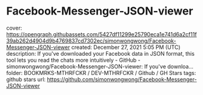 # Facebook-Messenger-JSON-viewer

cover: https://opengraph.githubassets.com/5427df11299e25790eca1e741d6a2cf11f39ab262d4904d9b4769837cd7302ec/simonwongwong/Facebook-Messenger-JSON-viewer
created: December 27, 2021 5:05 PM (UTC)
description: If you've downloaded your Facebook data in JSON format, this tool lets you read the chats more intuitively - GitHub - simonwongwong/Facebook-Messenger-JSON-viewer: If you've downloa...
folder: BOOKMRKS-MTHRFCKR / DEV-MTHRFCKR / Github / GH Stars
tags: github stars
url: https://github.com/simonwongwong/Facebook-Messenger-JSON-viewer